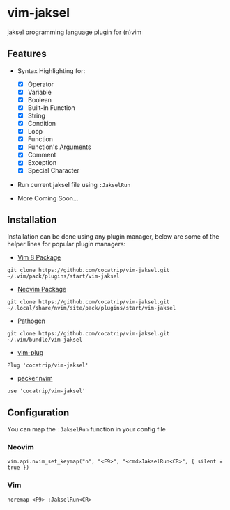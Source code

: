 # vim-jaksel

jaksel programming language plugin for (n)vim

## Features

- Syntax Highlighting for:
    - [x] Operator
    - [x] Variable
    - [x] Boolean
    - [x] Built-in Function
    - [x] String
    - [x] Condition
    - [x] Loop
    - [x] Function
    - [x] Function's Arguments
    - [x] Comment
    - [x] Exception
    - [x] Special Character

- Run current jaksel file using `:JakselRun`

- More Coming Soon...

## Installation

Installation can be done using any plugin manager, below are some of the helper lines for popular plugin managers:

- [Vim 8 Package](http://vimhelp.appspot.com/repeat.txt.html#packages)

```
git clone https://github.com/cocatrip/vim-jaksel.git ~/.vim/pack/plugins/start/vim-jaksel
```

- [Neovim Package](https://neovim.io/doc/user/repeat.html#packages)

```
git clone https://github.com/cocatrip/vim-jaksel.git ~/.local/share/nvim/site/pack/plugins/start/vim-jaksel
```

- [Pathogen](https://github.com/tpope/vim-pathogen)

```
git clone https://github.com/cocatrip/vim-jaksel.git ~/.vim/bundle/vim-jaksel
```

- [vim-plug](https://github.com/junegunn/vim-plug)

```
Plug 'cocatrip/vim-jaksel'
```

- [packer.nvim](https://github.com/wbthomason/packer.nvim)

```
use 'cocatrip/vim-jaksel'
```

## Configuration

You can map the `:JakselRun` function in your config file

### Neovim

```
vim.api.nvim_set_keymap("n", "<F9>", "<cmd>JakselRun<CR>", { silent = true })
```

### Vim

```
noremap <F9> :JakselRun<CR>
```
